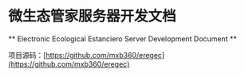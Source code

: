 # 微生态管家服务器开发文档
** Electronic Ecological Estanciero Server Development Document **

项目源码：[https://github.com/mxb360/eregec](https://github.com/mxb360/eregec)